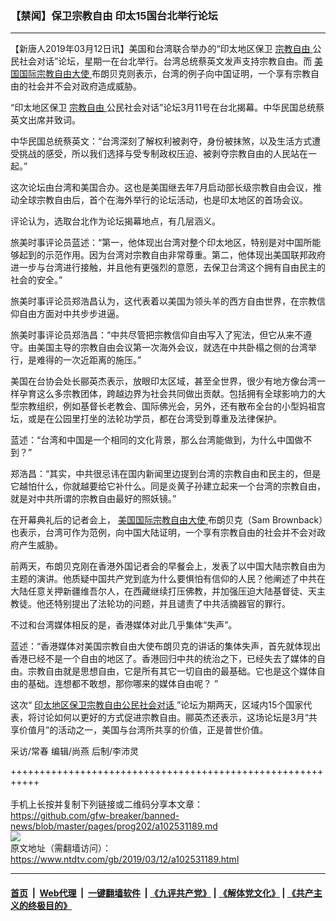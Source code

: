 ### 【禁闻】保卫宗教自由 印太15国台北举行论坛
------------------------

<div class="post_content" itemprop="articleBody">
 <p>
  【新唐人2019年03月12日讯】美国和台湾联合举办的“印太地区保卫
  <a href="https://www.ntdtv.com/gb/宗教自由.htm">
   宗教自由
  </a>
  公民社会对话”论坛，星期一在台北举行。台湾总统蔡英文发声支持宗教自由。而
  <a href="https://www.ntdtv.com/gb/美国国际宗教自由大使.htm">
   美国国际宗教自由大使
  </a>
  布朗贝克则表示，台湾的例子向中国证明，一个享有宗教自由的社会并不会对政府造成威胁。
 </p>
 <p>
  “印太地区保卫
  <a href="https://www.ntdtv.com/gb/宗教自由.htm">
   宗教自由
  </a>
  公民社会对话”论坛3月11号在台北揭幕。中华民国总统蔡英文出席并致词。
 </p>
 <p>
  中华民国总统蔡英文：“台湾深刻了解权利被剥夺，身份被抹煞，以及生活方式遭受挑战的感受，所以我们选择与受专制政权压迫、被剥夺宗教自由的人民站在一起。”
 </p>
 <p>
  这次论坛由台湾和美国合办。这也是美国继去年7月启动部长级宗教自由会议，推动全球宗教自由后，首个在海外举行的论坛活动，也是印太地区的首场会议。
 </p>
 <p>
  评论认为，选取台北作为论坛揭幕地点，有几层涵义。
 </p>
 <p>
  旅美时事评论员蓝述：“第一，他体现出台湾对整个印太地区，特别是对中国所能够起到的示范作用。因为台湾对宗教自由非常尊重。第二，他体现出美国联邦政府进一步与台湾进行接触，并且他有更强烈的意愿，去保卫台湾这个拥有自由民主的社会的安全。”
 </p>
 <p>
  旅美时事评论员郑浩昌认为，这代表着以美国为领头羊的西方自由世界，在宗教信仰自由方面对中共步步进逼。
 </p>
 <p>
  旅美时事评论员郑浩昌：“中共尽管把宗教信仰自由写入了宪法，但它从来不遵守。由美国主导的宗教自由会议第一次海外会议，就选在中共卧榻之侧的台湾举行，是难得的一次近距离的施压。”
 </p>
 <p>
  美国在台协会处长郦英杰表示，放眼印太区域，甚至全世界，很少有地方像台湾一样孕育这么多宗教团体，跨越边界为社会共同做出贡献。包括拥有全球影响力的大型宗教组织，例如基督长老教会、国际佛光会，另外，还有散布全台的小型妈祖宫坛，或是在公园里打坐的法轮功学员，都在台湾受到尊重及法律保护。
 </p>
 <p>
  蓝述：“台湾和中国是一个相同的文化背景，那么台湾能做到，为什么中国做不到？”
 </p>
 <p>
  郑浩昌：“其实，中共很忌讳在国内新闻里边提到台湾的宗教自由和民主的，但是它越怕什么，你就越要给它补什么。同是炎黄子孙建立起来一个台湾的宗教自由，就是对中共所谓的宗教自由最好的照妖镜。”
 </p>
 <p>
  在开幕典礼后的记者会上，
  <a href="https://www.ntdtv.com/gb/美国国际宗教自由大使.htm">
   美国国际宗教自由大使
  </a>
  布朗贝克（Sam Brownback）也表示，台湾可作为范例，向中国大陆证明，一个享有宗教自由的社会并不会对政府产生威胁。
 </p>
 <p>
  前两天，布朗贝克刚在香港外国记者会的早餐会上，发表了以中国大陆宗教自由为主题的演讲。他质疑中国共产党到底为什么要惧怕有信仰的人民？他阐述了中共在大陆任意关押新疆维吾尔人，在西藏继续打压佛教，并加强压迫大陆基督徒、天主教徒。他还特别提出了法轮功的问题，并且谴责了中共活摘器官的罪行。
 </p>
 <p>
  不过和台湾媒体相反的是，香港媒体对此几乎集体“失声”。
 </p>
 <p>
  蓝述：“香港媒体对美国宗教自由大使布朗贝克的讲话的集体失声，首先就体现出香港已经不是一个自由的地区了。香港回归中共的统治之下，已经失去了媒体的自由。宗教自由就是思想自由，它是所有其它一切自由的最基础。它也是这个媒体自由的基础。连想都不敢想，那你哪来的媒体自由呢？ ”
 </p>
 <p>
  这次“
  <a href="https://www.ntdtv.com/gb/印太地区保卫宗教自由公民社会对话.htm">
   印太地区保卫宗教自由公民社会对话
  </a>
  ”论坛为期两天，区域内15个国家代表，将讨论如何以更好的方式促进宗教自由。郦英杰还表示，这场论坛是3月“共享价值月”的活动之一，美国与台湾所共享的价值，正是普世价值。
 </p>
 <p>
  采访/常春 编辑/尚燕 后制/李沛灵
 </p>
 <div class="single_ad">
 </div>
</div>

+++++++++++++++++++++++++++++++++++++++++++++++++++++++++++<br/><br/>
手机上长按并复制下列链接或二维码分享本文章：<br/>
https://github.com/gfw-breaker/banned-news/blob/master/pages/prog202/a102531189.md <br/>
<a href='https://github.com/gfw-breaker/banned-news/blob/master/pages/prog202/a102531189.md'><img src='https://github.com/gfw-breaker/banned-news/blob/master/pages/prog202/a102531189.md.png'/></a> <br/>
原文地址（需翻墙访问）：https://www.ntdtv.com/gb/2019/03/12/a102531189.html


------------------------
#### [首页](https://github.com/gfw-breaker/banned-news/blob/master/README.md) &nbsp;|&nbsp; [Web代理](https://github.com/labour-camp/helloworld) &nbsp;|&nbsp; [一键翻墙软件](https://github.com/gfw-breaker/nogfw/blob/master/README.md) &nbsp;| [《九评共产党》](https://github.com/gfw-breaker/9ping.md/blob/master/README.md#九评之一评共产党是什么) | [《解体党文化》](https://github.com/gfw-breaker/jtdwh.md/blob/master/README.md) | [《共产主义的终极目的》](https://github.com/gfw-breaker/gczydzjmd.md/blob/master/README.md)

